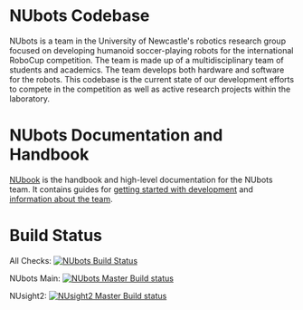 # NUbots Codebase

NUbots is a team in the University of Newcastle's robotics research group focused on developing humanoid soccer-playing robots for the international RoboCup competition.
The team is made up of a multidisciplinary team of students and academics. The team develops both hardware and software for the robots.
This codebase is the current state of our development efforts to compete in the competition as well as active research projects within the laboratory.

# NUbots Documentation and Handbook

[NUbook](https://nubook.nubots.net/) is the handbook and high-level documentation for the NUbots team.
It contains guides for [getting started with development](https://nubook.nubots.net/guides/main/getting-started) and [information about the team](https://nubook.nubots.net/team/introduction).

# Build Status

All Checks:  [![NUbots Build Status](https://badge.buildkite.com/85cb206a2615c85981c4e0089b0abb0c6bcd775b3d946ede40.svg?branch=master)](https://buildkite.com/nubots/nubots)

NUbots Main:  [![NUbots Master Build status](https://badge.buildkite.com/85cb206a2615c85981c4e0089b0abb0c6bcd775b3d946ede40.svg?branch=master&step=Build%20generic%20and%20Test)](https://buildkite.com/nubots/nubots)

NUsight2:  [![NUsight2 Master Build status](https://badge.buildkite.com/85cb206a2615c85981c4e0089b0abb0c6bcd775b3d946ede40.svg?branch=master&step=Build%20NUsight2)](https://buildkite.com/nubots/nubots)
